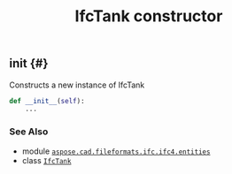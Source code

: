 ﻿---
title: IfcTank constructor
second_title: Aspose.CAD for Python via .NET API References
description: 
type: docs
weight: 10
url: /python-net/aspose.cad.fileformats.ifc.ifc4.entities/ifctank/__init__/
is_root: false
---

## __init__ {#}

Constructs a new instance of IfcTank



```python
def __init__(self):
    ...
```





### See Also
* module [`aspose.cad.fileformats.ifc.ifc4.entities`](../../)
* class [`IfcTank`](/cad/python-net/aspose.cad.fileformats.ifc.ifc4.entities/ifctank)
